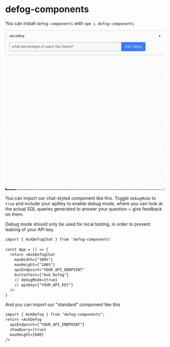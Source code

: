 # defog-components

You can install `defog-components` with `npm i defog-components`

![Defog Demo GIF](defog-rlhf.gif)

You can import our chat-styled component like this. Toggle `debugMode` to `true` and include your apiKey to enable debug mode, where you can look at the actual SQL queries generated to answer your question + give feedback on them.

Debug mode should only be used for local testing, in order to prevent leaking of your API key.

```
import { AskDefogChat } from 'defog-components'

const App = () => {
  return <AskDefogChat
    maxWidth={"100%"}
    maxHeight={"100%"}
    apiEndpoint="YOUR_API_ENDPOINT"
    buttonText={"Ask Defog"}
    // debugMode={true}
    // apiKey={"YOUR_API_KEY"}
  />
}
```

And you can import our "standard" component like this

```
import { AskDefog } from "defog-components";
return <AskDefog
  apiEndpoint={"YOUR_API_ENDPOINT"}
  showQuery={true}
  maxHeight={600}
/>
```
